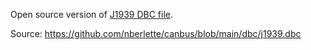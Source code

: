 Open source version of [J1939 DBC file](./j1939.dbc).

Source: https://github.com/nberlette/canbus/blob/main/dbc/j1939.dbc